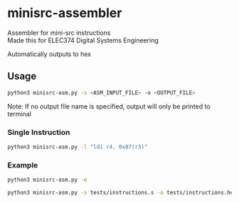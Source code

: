 # minisrc-assembler
Assembler for mini-src instructions\
Made this for ELEC374 Digital Systems Engineering

Automatically outputs to hex

## Usage
```sh
python3 minisrc-asm.py -s <ASM_INPUT_FILE> -o <OUTPUT_FILE>
```
Note: If no output file name is specified, output will only be printed to terminal 

### Single Instruction
```sh
python3 minisrc-asm.py -l "ldi r4, 0x87(r3)"
```

### Example
```sh
python3 minisrc-asm.py -e
```
```sh
python3 minisrc-asm.py -s tests/instructions.s -o tests/instructions.hex
```
